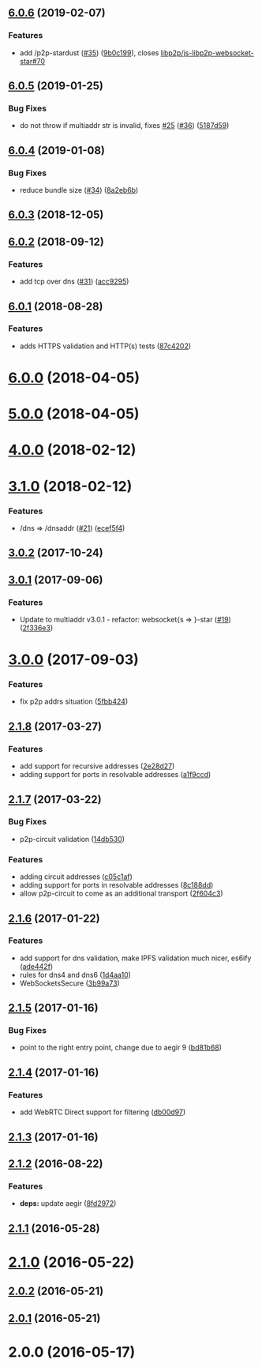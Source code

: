 <a name="6.0.6"></a>
## [6.0.6](https://github.com/multiformats/js-mafmt/compare/v6.0.5...v6.0.6) (2019-02-07)


### Features

* add /p2p-stardust ([#35](https://github.com/multiformats/js-mafmt/issues/35)) ([9b0c199](https://github.com/multiformats/js-mafmt/commit/9b0c199)), closes [libp2p/js-libp2p-websocket-star#70](https://github.com/libp2p/js-libp2p-websocket-star/issues/70)



<a name="6.0.5"></a>
## [6.0.5](https://github.com/multiformats/js-mafmt/compare/v6.0.4...v6.0.5) (2019-01-25)


### Bug Fixes

* do not throw if multiaddr str is invalid, fixes [#25](https://github.com/multiformats/js-mafmt/issues/25) ([#36](https://github.com/multiformats/js-mafmt/issues/36)) ([5187d59](https://github.com/multiformats/js-mafmt/commit/5187d59))



<a name="6.0.4"></a>
## [6.0.4](https://github.com/multiformats/js-mafmt/compare/v6.0.3...v6.0.4) (2019-01-08)


### Bug Fixes

* reduce bundle size ([#34](https://github.com/multiformats/js-mafmt/issues/34)) ([8a2eb6b](https://github.com/multiformats/js-mafmt/commit/8a2eb6b))



<a name="6.0.3"></a>
## [6.0.3](https://github.com/multiformats/js-mafmt/compare/v6.0.2...v6.0.3) (2018-12-05)



<a name="6.0.2"></a>
## [6.0.2](https://github.com/whyrusleeping/js-mafmt/compare/v6.0.1...v6.0.2) (2018-09-12)


### Features

* add tcp over dns ([#31](https://github.com/whyrusleeping/js-mafmt/issues/31)) ([acc9295](https://github.com/whyrusleeping/js-mafmt/commit/acc9295))



<a name="6.0.1"></a>
## [6.0.1](https://github.com/whyrusleeping/js-mafmt/compare/v6.0.0...v6.0.1) (2018-08-28)


### Features

* adds HTTPS validation and HTTP(s) tests ([87c4202](https://github.com/whyrusleeping/js-mafmt/commit/87c4202))



<a name="6.0.0"></a>
# [6.0.0](https://github.com/whyrusleeping/js-mafmt/compare/v4.0.0...v6.0.0) (2018-04-05)



<a name="5.0.0"></a>
# [5.0.0](https://github.com/whyrusleeping/js-mafmt/compare/v4.0.0...v5.0.0) (2018-04-05)



<a name="4.0.0"></a>
# [4.0.0](https://github.com/whyrusleeping/js-mafmt/compare/v3.1.0...v4.0.0) (2018-02-12)



<a name="3.1.0"></a>
# [3.1.0](https://github.com/whyrusleeping/js-mafmt/compare/v3.0.2...v3.1.0) (2018-02-12)


### Features

* /dns => /dnsaddr ([#21](https://github.com/whyrusleeping/js-mafmt/issues/21)) ([ecef5f4](https://github.com/whyrusleeping/js-mafmt/commit/ecef5f4))



<a name="3.0.2"></a>
## [3.0.2](https://github.com/whyrusleeping/js-mafmt/compare/v3.0.1...v3.0.2) (2017-10-24)



<a name="3.0.1"></a>
## [3.0.1](https://github.com/whyrusleeping/js-mafmt/compare/v3.0.0...v3.0.1) (2017-09-06)


### Features

* Update to multiaddr v3.0.1 - refactor: websocket{s => }-star ([#19](https://github.com/whyrusleeping/js-mafmt/issues/19)) ([2f336e3](https://github.com/whyrusleeping/js-mafmt/commit/2f336e3))



<a name="3.0.0"></a>
# [3.0.0](https://github.com/whyrusleeping/js-mafmt/compare/v2.1.8...v3.0.0) (2017-09-03)


### Features

* fix p2p addrs situation  ([5fbb424](https://github.com/whyrusleeping/js-mafmt/commit/5fbb424))



<a name="2.1.8"></a>
## [2.1.8](https://github.com/whyrusleeping/js-mafmt/compare/v2.1.7...v2.1.8) (2017-03-27)


### Features

* add support for recursive addresses ([2e28d27](https://github.com/whyrusleeping/js-mafmt/commit/2e28d27))
* adding support for ports in resolvable addresses ([a1f9ccd](https://github.com/whyrusleeping/js-mafmt/commit/a1f9ccd))



<a name="2.1.7"></a>
## [2.1.7](https://github.com/whyrusleeping/js-mafmt/compare/v2.1.6...v2.1.7) (2017-03-22)


### Bug Fixes

* p2p-circuit validation ([14db530](https://github.com/whyrusleeping/js-mafmt/commit/14db530))


### Features

* adding circuit addresses ([c05c1af](https://github.com/whyrusleeping/js-mafmt/commit/c05c1af))
* adding support for ports in resolvable addresses ([8c188dd](https://github.com/whyrusleeping/js-mafmt/commit/8c188dd))
* allow p2p-circuit to come as an additional transport ([2f604c3](https://github.com/whyrusleeping/js-mafmt/commit/2f604c3))



<a name="2.1.6"></a>
## [2.1.6](https://github.com/whyrusleeping/js-mafmt/compare/v2.1.5...v2.1.6) (2017-01-22)


### Features

* add support for dns validation, make IPFS validation much nicer, es6ify ([ade442f](https://github.com/whyrusleeping/js-mafmt/commit/ade442f))
* rules for dns4 and dns6 ([1d4aa10](https://github.com/whyrusleeping/js-mafmt/commit/1d4aa10))
* WebSocketsSecure ([3b99a73](https://github.com/whyrusleeping/js-mafmt/commit/3b99a73))



<a name="2.1.5"></a>
## [2.1.5](https://github.com/whyrusleeping/js-mafmt/compare/v2.1.4...v2.1.5) (2017-01-16)


### Bug Fixes

* point to the right entry point, change due to aegir 9 ([bd81b68](https://github.com/whyrusleeping/js-mafmt/commit/bd81b68))



<a name="2.1.4"></a>
## [2.1.4](https://github.com/whyrusleeping/js-mafmt/compare/v2.1.3...v2.1.4) (2017-01-16)


### Features

* add WebRTC Direct support for filtering ([db00d97](https://github.com/whyrusleeping/js-mafmt/commit/db00d97))



<a name="2.1.3"></a>
## [2.1.3](https://github.com/whyrusleeping/js-mafmt/compare/v2.1.2...v2.1.3) (2017-01-16)



<a name="2.1.2"></a>
## [2.1.2](https://github.com/whyrusleeping/js-mafmt/compare/v2.1.1...v2.1.2) (2016-08-22)


### Features

* **deps:** update aegir ([8fd2972](https://github.com/whyrusleeping/js-mafmt/commit/8fd2972))



<a name="2.1.1"></a>
## [2.1.1](https://github.com/whyrusleeping/js-mafmt/compare/v2.1.0...v2.1.1) (2016-05-28)



<a name="2.1.0"></a>
# [2.1.0](https://github.com/whyrusleeping/js-mafmt/compare/v2.0.2...v2.1.0) (2016-05-22)



<a name="2.0.2"></a>
## [2.0.2](https://github.com/whyrusleeping/js-mafmt/compare/v2.0.1...v2.0.2) (2016-05-21)



<a name="2.0.1"></a>
## [2.0.1](https://github.com/whyrusleeping/js-mafmt/compare/v2.0.0...v2.0.1) (2016-05-21)



<a name="2.0.0"></a>
# 2.0.0 (2016-05-17)



